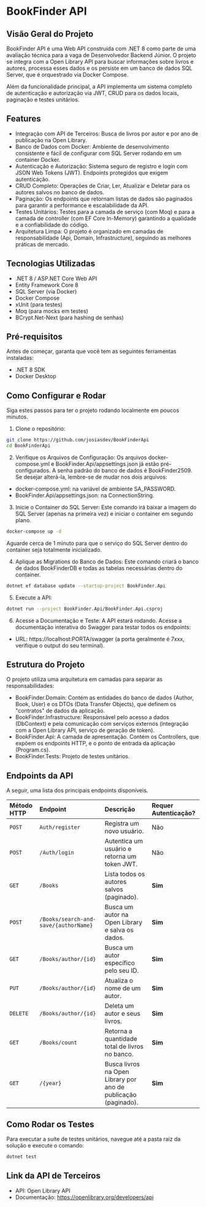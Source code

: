 # BookFinder API

## Visão Geral do Projeto
BookFinder API é uma Web API construída com .NET 8 como parte de uma avaliação técnica para a vaga de Desenvolvedor Backend Júnior. O projeto se integra com a Open Library API para buscar informações sobre livros e autores, processa esses dados e os persiste em um banco de dados SQL Server, que é orquestrado via Docker Compose.

Além da funcionalidade principal, a API implementa um sistema completo de autenticação e autorização via JWT, CRUD para os dados locais, paginação e testes unitários.

## Features
- Integração com API de Terceiros: Busca de livros por autor e por ano de publicação na Open Library.
- Banco de Dados com Docker: Ambiente de desenvolvimento consistente e fácil de configurar com SQL Server rodando em um container Docker.
- Autenticação e Autorização: Sistema seguro de registro e login com JSON Web Tokens (JWT). Endpoints protegidos que exigem autenticação.
- CRUD Completo: Operações de Criar, Ler, Atualizar e Deletar para os autores salvos no banco de dados.
- Paginação: Os endpoints que retornam listas de dados são paginados para garantir a performance e escalabilidade da API.
- Testes Unitários: Testes para a camada de serviço (com Moq) e para a camada de controller (com EF Core In-Memory) garantindo a qualidade e a confiabilidade do código.
- Arquitetura Limpa: O projeto é organizado em camadas de responsabilidade (Api, Domain, Infrastructure), seguindo as melhores práticas de mercado.


## Tecnologias Utilizadas
- .NET 8 / ASP.NET Core Web API
- Entity Framework Core 8
- SQL Server (via Docker)
- Docker Compose
- xUnit (para testes)
- Moq (para mocks em testes)
- BCrypt.Net-Next (para hashing de senhas)

## Pré-requisitos
Antes de começar, garanta que você tem as seguintes ferramentas instaladas:
- .NET 8 SDK
- Docker Desktop


## Como Configurar e Rodar
Siga estes passos para ter o projeto rodando localmente em poucos minutos.

1. Clone o repositório:
```bash
git clone https://github.com/josiasdev/BookFinderApi
cd BookFinderApi
```

2. Verifique os Arquivos de Configuração:
Os arquivos docker-compose.yml e BookFinder.Api/appsettings.json já estão pré-configurados. A senha padrão do banco de dados é BookFinder2509. Se desejar alterá-la, lembre-se de mudar nos dois arquivos:
- docker-compose.yml: na variável de ambiente SA_PASSWORD.
- BookFinder.Api/appsettings.json: na ConnectionString.

3. Inicie o Container do SQL Server:
Este comando irá baixar a imagem do SQL Server (apenas na primeira vez) e iniciar o container em segundo plano.

```bash
docker-compose up -d
```
Aguarde cerca de 1 minuto para que o serviço do SQL Server dentro do container seja totalmente inicializado.


4. Aplique as Migrations do Banco de Dados:
Este comando criará o banco de dados BookFinderDB e todas as tabelas necessárias dentro do container.
```bash
dotnet ef database update --startup-project BookFinder.Api
```

5. Execute a API:
```bash
dotnet run --project BookFinder.Api/BookFinder.Api.csproj
```

6. Acesse a Documentação e Teste:
A API estará rodando. Acesse a documentação interativa do Swagger para testar todos os endpoints:
- URL: https://localhost:PORTA/swagger (a porta geralmente é 7xxx, verifique o output do seu terminal).


## Estrutura do Projeto
O projeto utiliza uma arquitetura em camadas para separar as responsabilidades:
- BookFinder.Domain: Contém as entidades do banco de dados (Author, Book, User) e os DTOs (Data Transfer Objects), que definem os "contratos" de dados da aplicação.
- BookFinder.Infrastructure: Responsável pelo acesso a dados (DbContext) e pela comunicação com serviços externos (integração com a Open Library API, serviço de geração de token).
- BookFinder.Api: A camada de apresentação. Contém os Controllers, que expõem os endpoints HTTP, e o ponto de entrada da aplicação (Program.cs).
- BookFinder.Tests: Projeto de testes unitários.

## Endpoints da API

A seguir, uma lista dos principais endpoints disponíveis.

| Método HTTP | Endpoint                               | Descrição                                                              | Requer Autenticação? |
| :---------- | :------------------------------------- | :--------------------------------------------------------------------- | :------------------- |
| `POST`      | `Auth/register`                   | Registra um novo usuário.                                              | Não                  |
| `POST`      | `/Auth/login`                      | Autentica um usuário e retorna um token JWT.                           | Não                  |
| `GET`       | `/Books`                           | Lista todos os autores salvos (paginado).                              | **Sim** |
| `POST`      | `/Books/search-and-save/{authorName}`  | Busca um autor na Open Library e salva os dados.                       | **Sim** |
| `GET`       | `/Books/author/{id}`               | Busca um autor específico pelo seu ID.                                 | **Sim** |
| `PUT`       | `/Books/author/{id}`               | Atualiza o nome de um autor.                                           | **Sim** |
| `DELETE`    | `/Books/author/{id}`               | Deleta um autor e seus livros.                                         | **Sim** |
| `GET`       | `/Books/count`                     | Retorna a quantidade total de livros no banco.                         | **Sim** |
| `GET`       | `/{year}`               | Busca livros na Open Library por ano de publicação (paginado).         | **Sim** |



## Como Rodar os Testes
Para executar a suíte de testes unitários, navegue até a pasta raiz da solução e execute o comando:

```bash
dotnet test
```



## Link da API de Terceiros
- API: Open Library API
- Documentação: https://openlibrary.org/developers/api
